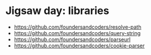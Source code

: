 # Jigsaw day: libraries

+ https://github.com/foundersandcoders/resolve-path 
+ https://github.com/foundersandcoders/query-string 
+ https://github.com/foundersandcoders/parseurl 
+ https://github.com/foundersandcoders/cookie-parser


